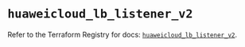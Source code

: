 # `huaweicloud_lb_listener_v2`

Refer to the Terraform Registry for docs: [`huaweicloud_lb_listener_v2`](https://registry.terraform.io/providers/huaweicloud/huaweicloud/1.71.1/docs/resources/lb_listener_v2).
